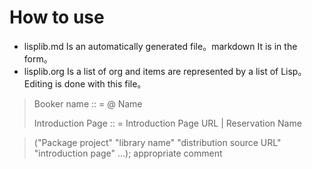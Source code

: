 # How to use

- lisplib.md Is an automatically generated file。markdown It is in the form。
- lisplib.org Is a list of org and items are represented by a list of Lisp。
  Editing is done with this file。

> Booker name :: = @ Name
>
> Introduction Page :: = Introduction Page URL | Reservation Name

> ("Package project" "library name" "distribution source URL" "introduction page" ...); appropriate comment
